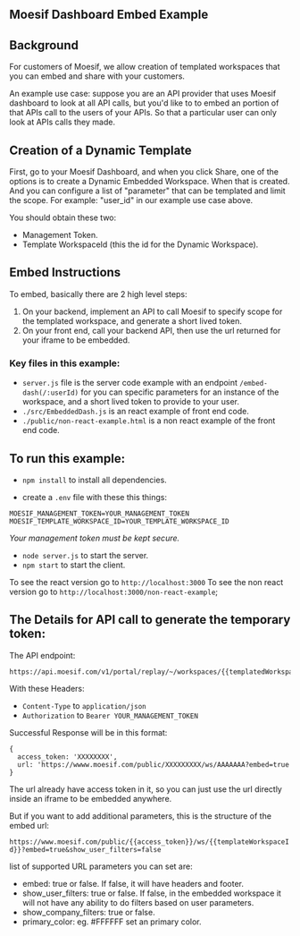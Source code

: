 ## Moesif Dashboard Embed Example

## Background

For customers of Moesif, we allow creation of templated workspaces that you can embed and share with your customers.

An example use case: suppose you are an API provider that uses Moesif dashboard to look at all API calls, but you'd like to to embed an portion of that APIs call to the users of your APIs. So that a particular user can only look at APIs calls they made.

## Creation of a Dynamic Template

First, go to your Moesif Dashboard, and when you click Share, one of the options is to create a Dynamic Embedded Workspace. When that is created.
And you can configure a list of "parameter" that can be templated and limit the scope. For example: "user_id" in our example use case above.

You should obtain these two:

- Management Token.
- Template WorkspaceId (this the id for the Dynamic Workspace).

## Embed Instructions

To embed, basically there are 2 high level steps:

1. On your backend, implement an API to call Moesif to specify scope for the templated workspace, and generate a short lived token.
2. On your front end, call your backend API, then use the url returned for your iframe to be embedded.

### Key files in this example:

- `server.js` file is the server code example with an endpoint `/embed-dash(/:userId)` for you can specific parameters for an instance of the workspace, and a short lived token to provide to your user.
- `./src/EmbeddedDash.js` is an react example of front end code.
- `./public/non-react-example.html` is a non react example of the front end code.

## To run this example:

- `npm install` to install all dependencies.

- create a `.env` file with these this things:

```
MOESIF_MANAGEMENT_TOKEN=YOUR_MANAGEMENT_TOKEN
MOESIF_TEMPLATE_WORKSPACE_ID=YOUR_TEMPLATE_WORKSPACE_ID
```

_Your management token must be kept secure._

- `node server.js` to start the server.
- `npm start` to start the client.

To see the react version go to `http://localhost:3000`
To see the non react version go to `http://localhost:3000/non-react-example`;

## The Details for API call to generate the temporary token:

The API endpoint:

```
https://api.moesif.com/v1/portal/replay/~/workspaces/{{templatedWorkspaceId}}/access_token
```

With these Headers:

- `Content-Type` to `application/json`
- `Authorization` to `Bearer YOUR_MANAGEMENT_TOKEN`

Successful Response will be in this format:

```
{
  access_token: 'XXXXXXXX',
  url: 'https://wwww.moesif.com/public/XXXXXXXXX/ws/AAAAAAA?embed=true
}
```

The url already have access token in it, so you can just use the url directly inside an iframe to be embedded anywhere.

But if you want to add additional parameters, this is the structure of the embed url:

`https://www.moesif.com/public/{{access_token}}/ws/{{templateWorkspaceId}}?embed=true&show_user_filters=false`

list of supported URL parameters you can set are:

- embed: true or false. If false, it will have headers and footer.
- show_user_filters: true or false. If false, in the embedded workspace it will not have any ability to do filters based on user parameters.
- show_company_filters: true or false.
- primary_color: eg. #FFFFFF set an primary color.
